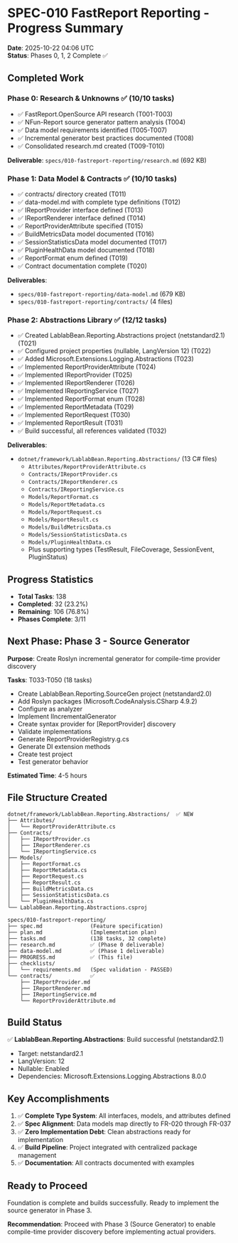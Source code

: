 # SPEC-010 FastReport Reporting - Progress Summary

**Date**: 2025-10-22 04:06 UTC  
**Status**: Phases 0, 1, 2 Complete ✅

## Completed Work

### Phase 0: Research & Unknowns ✅ (10/10 tasks)
- ✅ FastReport.OpenSource API research (T001-T003)
- ✅ NFun-Report source generator pattern analysis (T004)
- ✅ Data model requirements identified (T005-T007)
- ✅ Incremental generator best practices documented (T008)
- ✅ Consolidated research.md created (T009-T010)

**Deliverable**: `specs/010-fastreport-reporting/research.md` (692 KB)

### Phase 1: Data Model & Contracts ✅ (10/10 tasks)
- ✅ contracts/ directory created (T011)
- ✅ data-model.md with complete type definitions (T012)
- ✅ IReportProvider interface defined (T013)
- ✅ IReportRenderer interface defined (T014)
- ✅ ReportProviderAttribute specified (T015)
- ✅ BuildMetricsData model documented (T016)
- ✅ SessionStatisticsData model documented (T017)
- ✅ PluginHealthData model documented (T018)
- ✅ ReportFormat enum defined (T019)
- ✅ Contract documentation complete (T020)

**Deliverables**:
- `specs/010-fastreport-reporting/data-model.md` (679 KB)
- `specs/010-fastreport-reporting/contracts/` (4 files)

### Phase 2: Abstractions Library ✅ (12/12 tasks)
- ✅ Created LablabBean.Reporting.Abstractions project (netstandard2.1) (T021)
- ✅ Configured project properties (nullable, LangVersion 12) (T022)
- ✅ Added Microsoft.Extensions.Logging.Abstractions (T023)
- ✅ Implemented ReportProviderAttribute (T024)
- ✅ Implemented IReportProvider (T025)
- ✅ Implemented IReportRenderer (T026)
- ✅ Implemented IReportingService (T027)
- ✅ Implemented ReportFormat enum (T028)
- ✅ Implemented ReportMetadata (T029)
- ✅ Implemented ReportRequest (T030)
- ✅ Implemented ReportResult (T031)
- ✅ Build successful, all references validated (T032)

**Deliverables**:
- `dotnet/framework/LablabBean.Reporting.Abstractions/` (13 C# files)
  - `Attributes/ReportProviderAttribute.cs`
  - `Contracts/IReportProvider.cs`
  - `Contracts/IReportRenderer.cs`
  - `Contracts/IReportingService.cs`
  - `Models/ReportFormat.cs`
  - `Models/ReportMetadata.cs`
  - `Models/ReportRequest.cs`
  - `Models/ReportResult.cs`
  - `Models/BuildMetricsData.cs`
  - `Models/SessionStatisticsData.cs`
  - `Models/PluginHealthData.cs`
  - Plus supporting types (TestResult, FileCoverage, SessionEvent, PluginStatus)

## Progress Statistics

- **Total Tasks**: 138
- **Completed**: 32 (23.2%)
- **Remaining**: 106 (76.8%)
- **Phases Complete**: 3/11

## Next Phase: Phase 3 - Source Generator

**Purpose**: Create Roslyn incremental generator for compile-time provider discovery

**Tasks**: T033-T050 (18 tasks)
- Create LablabBean.Reporting.SourceGen project (netstandard2.0)
- Add Roslyn packages (Microsoft.CodeAnalysis.CSharp 4.9.2)
- Configure as analyzer
- Implement IIncrementalGenerator
- Create syntax provider for [ReportProvider] discovery
- Validate implementations
- Generate ReportProviderRegistry.g.cs
- Generate DI extension methods
- Create test project
- Test generator behavior

**Estimated Time**: 4-5 hours

## File Structure Created

```
dotnet/framework/LablabBean.Reporting.Abstractions/  ✅ NEW
├── Attributes/
│   └── ReportProviderAttribute.cs
├── Contracts/
│   ├── IReportProvider.cs
│   ├── IReportRenderer.cs
│   └── IReportingService.cs
├── Models/
│   ├── ReportFormat.cs
│   ├── ReportMetadata.cs
│   ├── ReportRequest.cs
│   ├── ReportResult.cs
│   ├── BuildMetricsData.cs
│   ├── SessionStatisticsData.cs
│   └── PluginHealthData.cs
└── LablabBean.Reporting.Abstractions.csproj

specs/010-fastreport-reporting/
├── spec.md               (Feature specification)
├── plan.md               (Implementation plan)
├── tasks.md              (138 tasks, 32 complete)
├── research.md           ✅ (Phase 0 deliverable)
├── data-model.md         ✅ (Phase 1 deliverable)
├── PROGRESS.md           ✅ (This file)
├── checklists/
│   └── requirements.md   (Spec validation - PASSED)
└── contracts/            ✅
    ├── IReportProvider.md
    ├── IReportRenderer.md
    ├── IReportingService.md
    └── ReportProviderAttribute.md
```

## Build Status

✅ **LablabBean.Reporting.Abstractions**: Build successful (netstandard2.1)
- Target: netstandard2.1
- LangVersion: 12
- Nullable: Enabled
- Dependencies: Microsoft.Extensions.Logging.Abstractions 8.0.0

## Key Accomplishments

1. ✅ **Complete Type System**: All interfaces, models, and attributes defined
2. ✅ **Spec Alignment**: Data models map directly to FR-020 through FR-037
3. ✅ **Zero Implementation Debt**: Clean abstractions ready for implementation
4. ✅ **Build Pipeline**: Project integrated with centralized package management
5. ✅ **Documentation**: All contracts documented with examples

## Ready to Proceed

Foundation is complete and builds successfully. Ready to implement the source generator in Phase 3.

**Recommendation**: Proceed with Phase 3 (Source Generator) to enable compile-time provider discovery before implementing actual providers.
